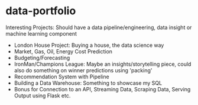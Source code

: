 # data-portfolio

Interesting Projects: Should have a data pipeline/engineering, data insight or machine learning component
- London House Project: Buying a house, the data science way
- Market, Gas, Oil, Energy Cost Prediction
- Budgeting/Forecasting
- IronMan/Champions League: Maybe an insights/storytelling piece, could also do something on winner predictions using 'packing'
- Recommendation System with Pipeline
- Building a Data Warehouse: Something to showcase my SQL
- Bonus for Connection to an API, Streaming Data, Scraping Data, Serving Output using Flask etc.
